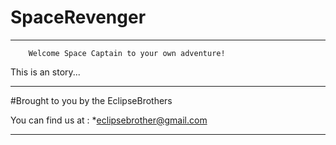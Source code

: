 # SpaceRevenger
----------------

        Welcome Space Captain to your own adventure!
 
 This is an story...
 
 
-----------------------------------

#Brought to you by the EclipseBrothers 

   You can find us at : 
   *eclipsebrother@gmail.com
  
-------------------------------------
